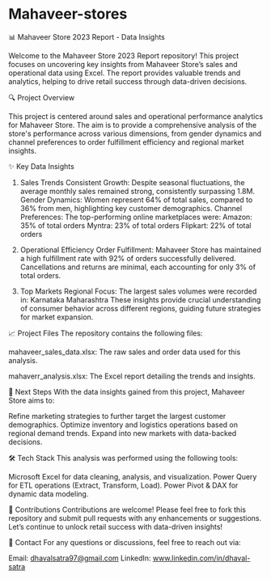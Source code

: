 # Mahaveer-stores
📊 Mahaveer Store 2023 Report - Data Insights

Welcome to the Mahaveer Store 2023 Report repository! This project focuses on uncovering key insights from Mahaveer Store’s sales and operational data using Excel. The report provides valuable trends and analytics, helping to drive retail success through data-driven decisions.

🔍 Project Overview

This project is centered around sales and operational performance analytics for Mahaveer Store. The aim is to provide a comprehensive analysis of the store's performance across various dimensions, from gender dynamics and channel preferences to order fulfillment efficiency and regional market insights.

✨ Key Data Insights

1. Sales Trends
Consistent Growth: Despite seasonal fluctuations, the average monthly sales remained strong, consistently surpassing 1.8M.
Gender Dynamics: Women represent 64% of total sales, compared to 36% from men, highlighting key customer demographics.
Channel Preferences: The top-performing online marketplaces were:
Amazon: 35% of total orders
Myntra: 23% of total orders
Flipkart: 22% of total orders

2. Operational Efficiency
Order Fulfillment: Mahaveer Store has maintained a high fulfillment rate with 92% of orders successfully delivered. Cancellations and returns are minimal, each accounting for only 3% of total orders.

3. Top Markets
Regional Focus: The largest sales volumes were recorded in:
Karnataka
Maharashtra
These insights provide crucial understanding of consumer behavior across different regions, guiding future strategies for market expansion.

📈 Project Files
The repository contains the following files:

mahaveer_sales_data.xlsx: The raw sales and order data used for this analysis.

mahaverr_analysis.xlsx: The Excel report detailing the trends and insights.


🚀 Next Steps
With the data insights gained from this project, Mahaveer Store aims to:

Refine marketing strategies to further target the largest customer demographics.
Optimize inventory and logistics operations based on regional demand trends.
Expand into new markets with data-backed decisions.

🛠️ Tech Stack
This analysis was performed using the following tools:

Microsoft Excel for data cleaning, analysis, and visualization.
Power Query for ETL operations (Extract, Transform, Load).
Power Pivot & DAX for dynamic data modeling.

🤝 Contributions
Contributions are welcome! Please feel free to fork this repository and submit pull requests with any enhancements or suggestions. Let’s continue to unlock retail success with data-driven insights!

📧 Contact
For any questions or discussions, feel free to reach out via:

Email: dhavalsatra97@gmail.com
LinkedIn: www.linkedin.com/in/dhaval-satra
